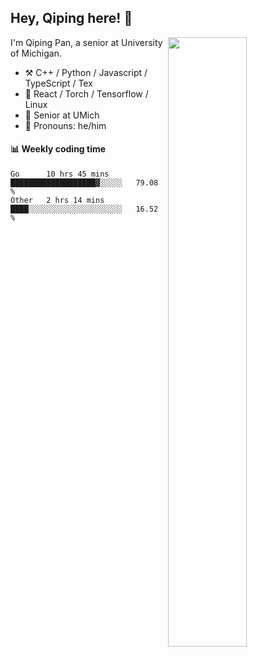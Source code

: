

## Hey, Qiping here! :wave:

[<img align="right" width="50%" src="https://github-readme-stats.vercel.app/api?username=ppppqp&theme=dark&show_icons=true">](https://metrics.lecoq.io/ppppqp?template=classic)


I'm Qiping Pan, a senior at University of Michigan.

-   :hammer_and_pick: C++ / Python / Javascript / TypeScript / Tex
-   :pencil: React / Torch / Tensorflow / Linux 
-   :seedling: Senior at UMich
-   :man: Pronouns: he/him



#### :bar_chart: Weekly coding time

<!--START_SECTION:waka-->

```text
Go      10 hrs 45 mins  ███████████████████▓░░░░░   79.08 %
Other   2 hrs 14 mins   ████░░░░░░░░░░░░░░░░░░░░░   16.52 %
```

<!--END_SECTION:waka-->
